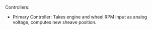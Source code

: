 Controllers:
 - Primary Controller:
    Takes engine and wheel RPM input as analog voltage, computes new sheave position. 
    
